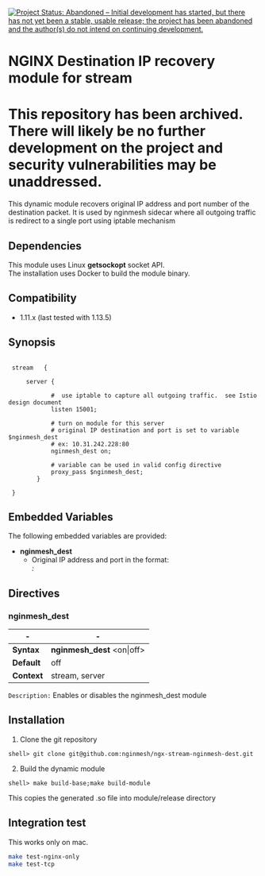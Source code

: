 [![Project Status: Abandoned – Initial development has started, but there has not yet been a stable, usable release; the project has been abandoned and the author(s) do not intend on continuing development.](https://www.repostatus.org/badges/latest/abandoned.svg)](https://www.repostatus.org/#abandoned)

# NGINX Destination IP recovery module for stream

# This repository has been archived. There will likely be no further development on the project and security vulnerabilities may be unaddressed.


This dynamic module recovers original IP address and port number of the destination packet.
It is used by nginmesh sidecar where all outgoing traffic is redirect to a single port using iptable mechanism

## Dependencies

This module uses Linux **getsockopt** socket API.  
The installation uses Docker to build the module binary.

## Compatibility

* 1.11.x (last tested with 1.13.5)


## Synopsis

```nginx

 stream   {
 
	 server {
	 
			#  use iptable to capture all outgoing traffic.  see Istio design document
			listen 15001;
			
			# turn on module for this server
			# original IP destination and port is set to variable $nginmesh_dest
			# ex: 10.31.242.228:80
			nginmesh_dest on;
	
			# variable can be used in valid config directive
			proxy_pass $nginmesh_dest;
		}
		
 }	

```

## Embedded Variables

The following embedded variables are provided:

* **nginmesh_dest**
  * Original IP address and port in the format:  <address>:<port>

## Directives

### nginmesh_dest

| -   | - |
| --- | --- |
| **Syntax**  | **nginmesh_dest** \<on\|off\> |
| **Default** | off |
| **Context** | stream, server |

`Description:` Enables or disables the nginmesh_dest module


## Installation

1. Clone the git repository

  ```
  shell> git clone git@github.com:nginmesh/ngx-stream-nginmesh-dest.git
  ```

2. Build the dynamic module

  ```
  shell> make build-base;make build-module
  ```

  This copies the generated .so file into module/release directory



## Integration test

This works only on mac.

```bash
make test-nginx-only
make test-tcp
```
